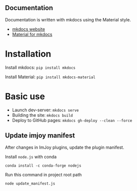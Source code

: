 
## Documentation
Documentation is written with mkdocs using the Material style.

* [mkdocs website](https://www.mkdocs.org/)
* [Material for mkdocs](https://squidfunk.github.io/mkdocs-material/)

# Installation

Install mkdocs:  `pip install mkdocs`

Install Material: `pip install mkdocs-material`

# Basic use

* Launch dev-server: `mkdocs serve`
* Building the site: `mkdocs build`
* Deploy to GitHub pages: `mkdocs gh-deploy --clean --force`

## Update imjoy manifest
After changes in ImJoy plugins, update the plugin manifest.

Install `node.js` with conda

```
conda install -c conda-forge nodejs
```

Run this command in project root path
```
node update_manifest.js
```